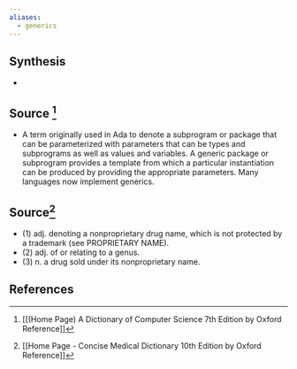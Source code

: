 ```yaml
---
aliases:
  - generics
---
```

## Synthesis
- 
## Source [^1]
- A term originally used in Ada to denote a subprogram or package that can be parameterized with parameters that can be types and subprograms as well as values and variables. A generic package or subprogram provides a template from which a particular instantiation can be produced by providing the appropriate parameters. Many languages now implement generics.
## Source[^2]
- (1) adj. denoting a nonproprietary drug name, which is not protected by a trademark (see PROPRIETARY NAME). 
- (2) adj. of or relating to a genus. 
- (3) n. a drug sold under its nonproprietary name.
## References

[^1]: [[(Home Page) A Dictionary of Computer Science 7th Edition by Oxford Reference]]
[^2]: [[Home Page - Concise Medical Dictionary 10th Edition by Oxford Reference]]
